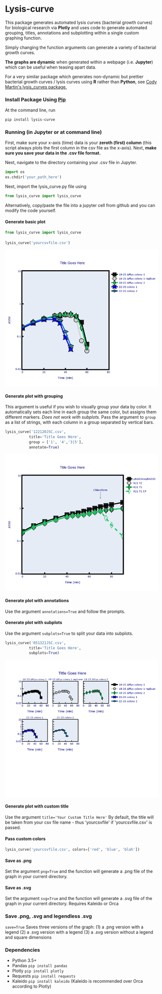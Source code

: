 # Lysis-curve

This package generates automated lysis curves (bacterial growth curves) for 
biological research via **Plotly** and uses code to generate automated grouping, titles, annotations and subplotting within a single custom graphing function. 

Simply changing the function arguments can generate a variety of bacterial growth curves.

**The graphs are dynamic** when generated within a webpage (i.e. **Jupyter**) which can be useful when teasing apart data.

For a very similar package which generates non-dynamic but prettier bacterial growth curves / lysis curves using **R** rather than **Python**, see [Cody Martin's lysis_curves package.](https://github.com/cody-mar10/lysis_curves)

### Install Package Using [Pip](https://pypi.org/project/lysis-curve/)
At the command line, run
```Bash
pip install lysis-curve
```

### Running (in Jupyter or at command line)

First, make sure your x-axis (time) data is your **zeroth (first) column** (this script always plots the first column in the csv file as the x-axis). Next, **make sure you save your data in the .csv file format.**

Next, navigate to the directory containing your .csv file in Jupyter.
```python
import os
os.chdir('your_path_here')
```
Next, import the lysis_curve.py file using 
```python
from lysis_curve import lysis_curve
```
Alternatively, copy/paste the file into a jupyter cell from github
and you can modify the code yourself.
#### Generate basic plot
```python
from lysis_curve import lysis_curve

lysis_curve('yourcsvfile.csv')
```
![basic plot](media/basic_example_plot.png)


#### Generate plot with grouping
This argument is useful if you wish to visually group your data by color. 
It automatically sets each line in each group the same color, 
but assigns them different markers.
*Does not work with subplots.*
Pass the argument to `group` as a list of strings, with each column in a group separated by vertical bars.
```python
lysis_curve('122120JSC.csv',
           title='Title Goes Here',
           group = ['1', '4','3|5'],
           annotate=True)
```
![basic_plot_with_grouping](media/example_plot_with_grouping_and_annotation.png)

#### Generate plot with annotations
Use the argument ```annotations=True``` and follow the prompts.

#### Generate plot with subplots
Use the argument ```subplots=True``` to split your data into subplots.

```Python
lysis_curve('051321JSC.csv',
           title='Title Goes Here',
           subplots=True)
```
![basic_plot_with_subplots](media/example_plot_with_subplots.png)
#### Generate plot with custom title
Use the argument ```title='Your Custom Title Here'```
By default, the title will be taken from your csv file name - thus 'yourcsvfile' if 'yourcsvfile.csv' is passed.

#### Pass custom colors
```python
lysis_curve('yourcsvfile.csv', colors=['red', 'blue', 'blah'])
```

#### Save as .png
Set the argument ```png=True``` and the function will generate a .png file of the graph in your current directory.

#### Save as .svg
Set the argument ```svg=True``` and the function will generate a .svg file of the graph in your current directory.
Requires Kaleido or Orca

### Save .png, .svg and legendless .svg
```save=True```
Saves three versions of the graph: (1) a .png version with a legend (2) a .svg version with a legend (3) a .svg version without a legend and square dimensions

### Dependencies

* Python 3.5+
* Pandas ```pip install pandas```
* Plotly ```pip install plotly```
* Requests ```pip install requests```
* Kaleido ```pip install kaleido``` (Kaleido is recommended over Orca according to Plotly)
